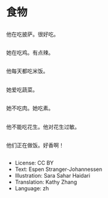 # 食物

##
他在吃披萨。很好吃。

##
她在吃鸡。有点辣。

##
他每天都吃米饭。

##
她爱吃蔬菜。

##
她不吃肉。她吃素。

##
他不能吃花生。他对花生过敏。

##
他们正在做饭。好香啊！

##
* License: CC BY
* Text: Espen Stranger-Johannessen
* Illustration: Sara Sahar Haidari
* Translation: Kathy Zhang
* Language: zh
